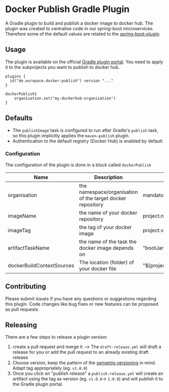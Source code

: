 # Docker Publish Gradle Plugin

A Gradle plugin to build and publish a docker image to docker hub. The plugin was created to centralise code in our spring-boot microservices. Therefore some of the default values are related to
the [spring-boot-plugin](https://plugins.gradle.org/plugin/org.springframework.boot).

## Usage

The plugin is available on the official [Gradle plugin portal](https://plugins.gradle.org/plugin/de.europace.docker-publish). You need to apply it to the subprojects you want to publish to docker hub.

    plugins {
      id("de.europace.docker-publish") version "..."
    }

    dockerPublish{
        organisation.set("my-dockerhub-organisation")
    }

## Defaults

* The `publishImage` task is configured to run after Gradle's `publish` task, so this plugin implicitly applies the `maven-publish` plugin.
* Authentication to the default registry (Docker Hub) is enabled by default.

### Configuration

The configuration of the plugin is done in a block called `dockerPublish`

| Name                      | Description                                                | Default Value                                |
|---------------------------|------------------------------------------------------------|----------------------------------------------|
| organisation              | the namespace/organisation of the target docker repository | mandatory                                    |
| imageName                 | the name of your docker repository                         | project.name                                 |
| imageTag                  | the tag of your docker image                               | project.version                              |
| artifactTaskName          | the name of the task the docker image depends on           | "bootJar"                                    |
| dockerBuildContextSources | The location (folder) of your docker file                  | "${project.projectDir.path}/src/main/docker" |

## Contributing

Please submit issues if you have any questions or suggestions regarding this plugin. Code changes like bug fixes or new features can be proposed as pull requests.

## Releasing

There are a few steps to release a plugin version:

1. create a pull request and merge it
   --> The `draft-release.yml` will draft a release for you or add the pull request to an already existing draft release
1. Choose version, keep the pattern of the [semantig versioning](https://semver.org/) in mind. Adapt tag appropriately (eg. `v1.0.0`)   
1. Once you click on "publish release" a `publish-release.yml` will create an artifact using the tag as version (eg. `v1.0.0`-> `1.0.0`) and will publish it to the Gradle plugin portal.
